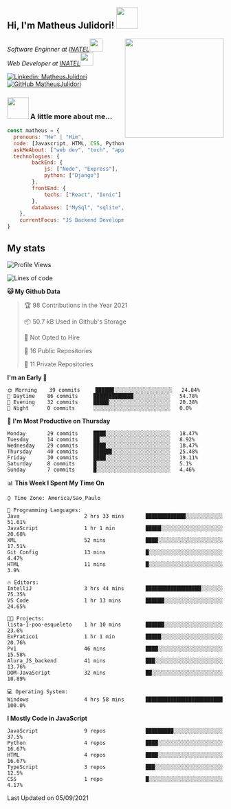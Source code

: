 <h2> Hi, I'm Matheus Julidori! <img src="https://media.giphy.com/media/12oufCB0MyZ1Go/giphy.gif" width="50"></h2>
<img align='right' src="https://media.giphy.com/media/M9gbBd9nbDrOTu1Mqx/giphy.gif" width="230">
<p><em>Software Enginner at <a href="http://www.inatel.br">INATEL</a><img src="https://media.giphy.com/media/fYSnHlufseco8Fh93Z/giphy.gif" width="30"></br>
  Web Developer at <a href="http://www.inatel.br">INATEL</a><img src="https://media.giphy.com/media/WUlplcMpOCEmTGBtBW/giphy.gif" width="30"> 
</em></p>

[![Linkedin: MatheusJulidori](https://img.shields.io/badge/-MatheusJulidori-blue?style=flat-square&logo=Linkedin&logoColor=white&link=https://www.linkedin.com/in/MatheusJulidori/)](https://www.linkedin.com/in/MatheusJulidori/)
[![GitHub MatheusJulidori](https://img.shields.io/github/followers/matheusjulidori?label=follow&style=social)](https://github.com/MatheusJulidori)


### <img src="https://media.giphy.com/media/VgCDAzcKvsR6OM0uWg/giphy.gif" width="50"> A little more about me...  

```javascript
const matheus = {
  pronouns: "He" | "Him",
  code: [Javascript, HTML, CSS, Python, Java, C++, C],
  askMeAbout: ["web dev", "tech", "app dev", "games"],
  technologies: {
        backEnd: {
            js: ["Node", "Express"],
            python: ["Django"]
        },
        frontEnd: {
            techs: ["React", "Ionic"]
        },
        databases: ["MySql", "sqlite","PostgreSQL"],
    },
    currentFocus: "JS Backend Development",
}
```
<h2>My stats</h2>

<!--START_SECTION:waka-->
![Profile Views](http://img.shields.io/badge/Profile%20Views-67-blue)

![Lines of code](https://img.shields.io/badge/From%20Hello%20World%20I%27ve%20Written-488684%20lines%20of%20code-blue)

**🐱 My Github Data** 

> 🏆 98 Contributions in the Year 2021
 > 
> 📦 50.7 kB Used in Github's Storage 
 > 
> 🚫 Not Opted to Hire
 > 
> 📜 16 Public Repositories 
 > 
> 🔑 11 Private Repositories  
 > 
**I'm an Early 🐤** 

```text
🌞 Morning    39 commits     ██████░░░░░░░░░░░░░░░░░░░   24.84% 
🌆 Daytime    86 commits     █████████████░░░░░░░░░░░░   54.78% 
🌃 Evening    32 commits     █████░░░░░░░░░░░░░░░░░░░░   20.38% 
🌙 Night      0 commits      ░░░░░░░░░░░░░░░░░░░░░░░░░   0.0%

```
📅 **I'm Most Productive on Thursday** 

```text
Monday       29 commits     ████░░░░░░░░░░░░░░░░░░░░░   18.47% 
Tuesday      14 commits     ██░░░░░░░░░░░░░░░░░░░░░░░   8.92% 
Wednesday    29 commits     ████░░░░░░░░░░░░░░░░░░░░░   18.47% 
Thursday     40 commits     ██████░░░░░░░░░░░░░░░░░░░   25.48% 
Friday       30 commits     ████░░░░░░░░░░░░░░░░░░░░░   19.11% 
Saturday     8 commits      █░░░░░░░░░░░░░░░░░░░░░░░░   5.1% 
Sunday       7 commits      █░░░░░░░░░░░░░░░░░░░░░░░░   4.46%

```


📊 **This Week I Spent My Time On** 

```text
⌚︎ Time Zone: America/Sao_Paulo

💬 Programming Languages: 
Java                     2 hrs 33 mins       █████████████░░░░░░░░░░░░   51.61% 
JavaScript               1 hr 1 min          █████░░░░░░░░░░░░░░░░░░░░   20.68% 
XML                      52 mins             ████░░░░░░░░░░░░░░░░░░░░░   17.51% 
Git Config               13 mins             █░░░░░░░░░░░░░░░░░░░░░░░░   4.47% 
HTML                     11 mins             █░░░░░░░░░░░░░░░░░░░░░░░░   3.9%

🔥 Editors: 
IntelliJ                 3 hrs 44 mins       ██████████████████░░░░░░░   75.35% 
VS Code                  1 hr 13 mins        ██████░░░░░░░░░░░░░░░░░░░   24.65%

🐱‍💻 Projects: 
lista-1-poo-esqueleto    1 hr 10 mins        ██████░░░░░░░░░░░░░░░░░░░   23.6% 
ExPratico1               1 hr 1 min          █████░░░░░░░░░░░░░░░░░░░░   20.76% 
Pv1                      46 mins             ████░░░░░░░░░░░░░░░░░░░░░   15.58% 
Alura_JS_backend         41 mins             ███░░░░░░░░░░░░░░░░░░░░░░   13.76% 
DOM-JavaScript           32 mins             ██░░░░░░░░░░░░░░░░░░░░░░░   10.89%

💻 Operating System: 
Windows                  4 hrs 58 mins       █████████████████████████   100.0%

```

**I Mostly Code in JavaScript** 

```text
JavaScript               9 repos             █████████░░░░░░░░░░░░░░░░   37.5% 
Python                   4 repos             ████░░░░░░░░░░░░░░░░░░░░░   16.67% 
HTML                     4 repos             ████░░░░░░░░░░░░░░░░░░░░░   16.67% 
TypeScript               3 repos             ███░░░░░░░░░░░░░░░░░░░░░░   12.5% 
CSS                      1 repo              █░░░░░░░░░░░░░░░░░░░░░░░░   4.17%

```



 Last Updated on 05/09/2021
<!--END_SECTION:waka-->
